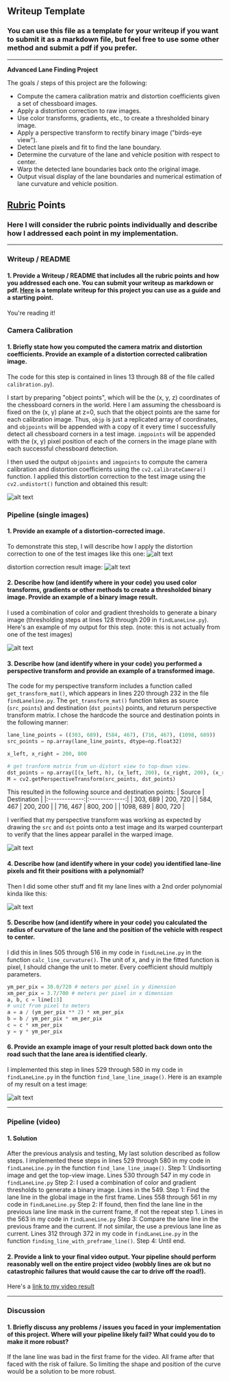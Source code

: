 ## Writeup Template

### You can use this file as a template for your writeup if you want to submit it as a markdown file, but feel free to use some other method and submit a pdf if you prefer.

---

**Advanced Lane Finding Project**

The goals / steps of this project are the following:

* Compute the camera calibration matrix and distortion coefficients given a set of chessboard images.
* Apply a distortion correction to raw images.
* Use color transforms, gradients, etc., to create a thresholded binary image.
* Apply a perspective transform to rectify binary image ("birds-eye view").
* Detect lane pixels and fit to find the lane boundary.
* Determine the curvature of the lane and vehicle position with respect to center.
* Warp the detected lane boundaries back onto the original image.
* Output visual display of the lane boundaries and numerical estimation of lane curvature and vehicle position.

[//]: # (Image References)

[image1]: ./output_images/calibration17.jpg "Undistorted"
[image2]: ./test_images/test1.jpg "Road Transformed"
[image2_undistort]: ./output_images/test1_undistort.jpg "Road Undistort"
[image2_combined]: ./output_images/test_combined.jpg "Combined binary image"
[image3]: ./examples/binary_combo_example.jpg "Binary Example"
[image4]: ./examples/warped_straight_lines.jpg "Warp Example"
[image2_warped]: ./output_images/test1_warped_straight_lines.jpg "Warp Example"
[image2_color_fit]: ./output_images/test1_color_fit.jpg "Fit Visual"
[image5]: ./examples/color_fit_lines.jpg "Fit Visual"
[image6]: ./examples/example_output.jpg "Output"
[image2_output]: ./output_images/test1_output.jpg "Output"
[video1]: ./project_output.mp4 "Video"

## [Rubric](https://review.udacity.com/#!/rubrics/571/view) Points

### Here I will consider the rubric points individually and describe how I addressed each point in my implementation.  

---

### Writeup / README

#### 1. Provide a Writeup / README that includes all the rubric points and how you addressed each one.  You can submit your writeup as markdown or pdf.  [Here](https://github.com/udacity/CarND-Advanced-Lane-Lines/blob/master/writeup_template.md) is a template writeup for this project you can use as a guide and a starting point.  

You're reading it!

### Camera Calibration

#### 1. Briefly state how you computed the camera matrix and distortion coefficients. Provide an example of a distortion corrected calibration image.

The code for this step is contained  in lines 13 through 88 of the file called `calibration.py`).  

I start by preparing "object points", which will be the (x, y, z) coordinates of the chessboard corners in the world. Here I am assuming the chessboard is fixed on the (x, y) plane at z=0, such that the object points are the same for each calibration image.  Thus, `objp` is just a replicated array of coordinates, and `objpoints` will be appended with a copy of it every time I successfully detect all chessboard corners in a test image.  `imgpoints` will be appended with the (x, y) pixel position of each of the corners in the image plane with each successful chessboard detection.  

I then used the output `objpoints` and `imgpoints` to compute the camera calibration and distortion coefficients using the `cv2.calibrateCamera()` function.  I applied this distortion correction to the test image using the `cv2.undistort()` function and obtained this result: 

![alt text][image1]

### Pipeline (single images)

#### 1. Provide an example of a distortion-corrected image.

To demonstrate this step, I will describe how I apply the distortion correction to one of the test images like this one:
![alt text][image2]

distortion correction result image:
![alt text][image2_undistort]

#### 2. Describe how (and identify where in your code) you used color transforms, gradients or other methods to create a thresholded binary image.  Provide an example of a binary image result.

I used a combination of color and gradient thresholds to generate a binary image (thresholding steps at lines 128 through 209 in `findLaneLine.py`).  Here's an example of my output for this step.  (note: this is not actually from one of the test images)

![alt text][image2_combined]

#### 3. Describe how (and identify where in your code) you performed a perspective transform and provide an example of a transformed image.

The code for my perspective transform includes a function called `get_transform_mat()`, which appears in lines 220 through 232 in the file `findLaneline.py`.  The `get_transform_mat()` function takes as source (`src_points`) and destination (`dst_points`) points, and retururn perspective transform matrix.  I chose the hardcode the source and destination points in the following manner:

```python
lane_line_points = ((303, 689), (584, 467), (716, 467), (1098, 689))
src_points = np.array(lane_line_points, dtype=np.float32)

x_left, x_right = 200, 800

# get tranform matrix from un-distort view to top-down view.
dst_points = np.array([(x_left, h), (x_left, 200), (x_right, 200), (x_right, h)], dtype=np.float32)
M = cv2.getPerspectiveTransform(src_points, dst_points)
```

This resulted in the following source and destination points:
| Source        | Destination   | 
|:-------------:|:-------------:| 
| 303, 689      | 200, 720        | 
| 584, 467      | 200, 200      |
| 716, 467     | 800, 200      |
| 1098, 689      | 800, 720        |

I verified that my perspective transform was working as expected by drawing the `src` and `dst` points onto a test image and its warped counterpart to verify that the lines appear parallel in the warped image.

![alt text][image2_warped]

#### 4. Describe how (and identify where in your code) you identified lane-line pixels and fit their positions with a polynomial?

Then I did some other stuff and fit my lane lines with a 2nd order polynomial kinda like this:

![alt text][image2_color_fit]

#### 5. Describe how (and identify where in your code) you calculated the radius of curvature of the lane and the position of the vehicle with respect to center.

I did this in lines 505 through 516 in my code in `findLneLine.py` in the function `calc_line_curvature()`. The unit of x, and y in the fitted function is pixel, I should change the unit to meter. Every coefficient should multiply parameters.
```python
ym_per_pix = 30.0/720 # meters per pixel in y dimension
xm_per_pix = 3.7/700 # meters per pixel in x dimension
a, b, c = line[:3]
# unit from pixel to meters
a = a / (ym_per_pix ** 2) * xm_per_pix
b = b / ym_per_pix * xm_per_pix
c = c * xm_per_pix
y = y * ym_per_pix
```

#### 6. Provide an example image of your result plotted back down onto the road such that the lane area is identified clearly.

I implemented this step in lines 529 through 580 in my code in `findLaneLine.py` in the function `find_lane_line_image()`.  Here is an example of my result on a test image:

![alt text][image2_output]

---

### Pipeline (video)
#### 1. Solution
After the previous analysis and testing, My last solution described as follow steps. I implemented these steps in lines 529 through 580 in my code in `findLaneLine.py` in the function `find_lane_line_image()`.
Step 1: Undisorting image and get the top-view image. Lines 530 through 547 in my code in `findLaneLine.py`
Step 2: I used a combination of color and gradient thresholds to generate a binary image. Lines in the 549.
Step 1: Find the lane line in the global image in the first frame. Lines 558 through 561 in my code in `findLaneLine.py`
Step 2: If found, then find the lane line in the previous lane line mask in the current frame, if not the repeat step 1. Lines in the 563 in my code in `findLaneLine.py`
Step 3: Compare the lane line in the previous frame and the current. If not similar, the use a previous lane line as current. Lines 312 through 372 in my code in `findLaneLine.py` in the function `finding_line_with_preframe_line()`.
Step 4: Until end.
#### 2. Provide a link to your final video output.  Your pipeline should perform reasonably well on the entire project video (wobbly lines are ok but no catastrophic failures that would cause the car to drive off the road!).

Here's a [link to my video result](./project_output.avi)

---

### Discussion

#### 1. Briefly discuss any problems / issues you faced in your implementation of this project.  Where will your pipeline likely fail?  What could you do to make it more robust?

If the lane line was bad in the first frame for the video. All frame after that faced with the risk of failure. So limiting the shape and position of the curve would be a solution to be more robust.